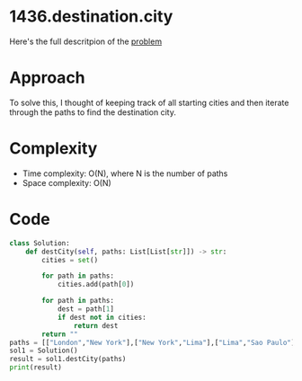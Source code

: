 # 1436.destination.city

Here's the full descritpion of the [problem](https://leetcode.com/problems/destination-city/description/?envType=daily-question&envId=2023-12-15)

# Approach

To solve this, I thought of keeping track of all starting cities and then iterate through the paths to find the destination city.

# Complexity

- Time complexity: O(N), where N is the number of paths
- Space complexity: O(N)

# Code

```Python
class Solution:
    def destCity(self, paths: List[List[str]]) -> str:
        cities = set()

        for path in paths:
            cities.add(path[0])

        for path in paths:
            dest = path[1]
            if dest not in cities:
                return dest 
        return ""
paths = [["London","New York"],["New York","Lima"],["Lima","Sao Paulo"]]
sol1 = Solution()
result = sol1.destCity(paths)
print(result)
```


